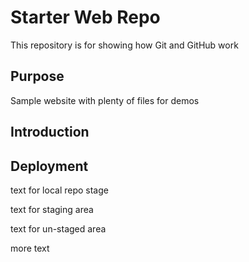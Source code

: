 # Starter Web Repo

This repository is for showing how Git and GitHub work

## Purpose

Sample website with plenty of files for demos

## Introduction

## Deployment

text for local repo stage

text for staging area

text for un-staged area

more text
